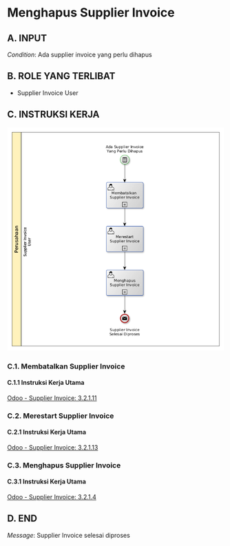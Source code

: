 # Menghapus Supplier Invoice

## <a name="input">A. INPUT</a>

*Condition*: Ada supplier invoice yang perlu dihapus

## <a name="role">B. ROLE YANG TERLIBAT</a>

* Supplier Invoice User

## <a name="instruksi">C. INSTRUKSI KERJA</a>

![](../img/prosedur-kerja/menghapus-supplier-invoice.png)

### C.1. Membatalkan Supplier Invoice

#### C.1.1 Instruksi Kerja Utama

[Odoo - Supplier Invoice: 3.2.1.11](../transaksi/supplier-invoice/batal.md)

### C.2. Merestart Supplier Invoice

#### C.2.1 Instruksi Kerja Utama

[Odoo - Supplier Invoice: 3.2.1.13](../transaksi/supplier-invoice/restart.md)

### C.3. Menghapus Supplier Invoice

#### C.3.1 Instruksi Kerja Utama

[Odoo - Supplier Invoice: 3.2.1.4](../transaksi/supplier-invoice/menghapus.md)

## <a name="input">D. END</a>

*Message*: Supplier Invoice selesai diproses
